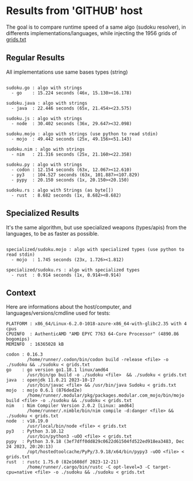 # Results from 'GITHUB' host

The goal is to compare runtime speed of a same algo (sudoku resolver), in differents implementations/languages, while injecting the 1956 grids of [grids.txt](grids.txt)

## Regular Results

All implementations use same bases types (string)

```

sudoku.go : algo with strings
  - go    : 15.224 seconds (46x, 15.130><16.178)

sudoku.java : algo with strings
  - java  : 22.446 seconds (65x, 21.454><23.575)

sudoku.js : algo with strings
  - node  : 30.402 seconds (36x, 29.647><32.098)

sudoku.mojo : algo with strings (use python to read stdin)
  - mojo  : 49.442 seconds (25x, 49.156><51.143)

sudoku.nim : algo with strings
  - nim   : 21.316 seconds (25x, 21.160><22.358)

sudoku.py : algo with strings
  - codon : 12.154 seconds (63x, 12.067><12.610)
  - py3   : 104.527 seconds (63x, 101.887><107.829)
  - pypy  : 20.150 seconds (1x, 20.150><20.150)

sudoku.rs : algo with Strings (as byte[])
  - rust  : 8.682 seconds (1x, 8.682><8.682)

```

## Specialized Results

It's the same algorithm, but use specialized weapons (types/apis) from the languages, to be as faster as possible.

```

specialized/sudoku.mojo : algo with specialized types (use python to read stdin)
  - mojo  : 1.745 seconds (23x, 1.726><1.812)

specialized/sudoku.rs : algo with specialized types
  - rust  : 0.914 seconds (1x, 0.914><0.914)

```
## Context

Here are informations about the host/computer, and languages/versions/cmdline used for tests:
```
PLATFORM : x86_64/Linux-6.2.0-1018-azure-x86_64-with-glibc2.35 with 4 cpus
CPUINFO  : AuthenticAMD "AMD EPYC 7763 64-Core Processor" (4890.86 bogomips)
MEMINFO  : 16365028 kB

codon : 0.16.3
        /home/runner/.codon/bin/codon build -release <file> -o ./sudoku && ./sudoku < grids.txt
go    : go version go1.18.1 linux/amd64
        /usr/bin/go build -o ./sudoku <file>  && ./sudoku < grids.txt
java  : openjdk 11.0.21 2023-10-17
        /usr/bin/javac <file> && /usr/bin/java Sudoku < grids.txt
mojo  : mojo 0.6.1 (876ded2e)
        /home/runner/.modular/pkg/packages.modular.com_mojo/bin/mojo build <file> -o ./sudoku && ./sudoku < grids.txt
nim   : Nim Compiler Version 2.0.2 [Linux: amd64]
        /home/runner/.nimble/bin/nim compile -d:danger <file> && ./sudoku < grids.txt
node  : v18.19.0
        /usr/local/bin/node <file> < grids.txt
py3   : Python 3.10.12
        /usr/bin/python3 -uOO <file> < grids.txt
pypy  : Python 3.9.18 (3ef7dff0dd829c0622d61504fd522ed918ea3483, Dec 24 2023, 20:20:13)
        /opt/hostedtoolcache/PyPy/3.9.18/x64/bin/pypy3 -uOO <file> < grids.txt
rust  : rustc 1.75.0 (82e1608df 2023-12-21)
        /home/runner/.cargo/bin/rustc -C opt-level=3 -C target-cpu=native <file> -o ./sudoku && ./sudoku < grids.txt

```


